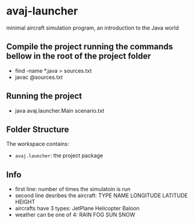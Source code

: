 # avaj-launcher
minimal aircraft simulation program, an introduction to the Java world

## Compile the project running the commands bellow in the root of the project folder

- find -name *.java > sources.txt
- javac @sources.txt

## Running the project

- java avaj.launcher.Main scenario.txt

## Folder Structure

The workspace contains:

- `avaj.launcher`: the project package

## Info

- first line: number of times the simulatoin is run
- second line desribes the aircraft: TYPE NAME LONGITUDE LATITUDE HEIGHT
- aircrafts have 3 types: JetPlane Helicopter Baloon
- weather can be one of 4: RAIN FOG SUN SNOW
